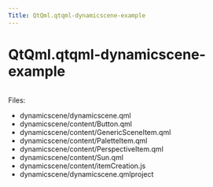 ```yaml
---
Title: QtQml.qtqml-dynamicscene-example
---
```


# QtQml.qtqml-dynamicscene-example

<span class="subtitle"></span>
<!-- $$$dynamicscene-description -->
<p class="centerAlign"><img src="https://assets.ubuntu.com/v1/0c20b293-qml-dynamicscene-example.png" alt="" /></p><p>Files:</p>
<ul>
<li>dynamicscene/dynamicscene.qml</li>
<li>dynamicscene/content/Button.qml</li>
<li>dynamicscene/content/GenericSceneItem.qml</li>
<li>dynamicscene/content/PaletteItem.qml</li>
<li>dynamicscene/content/PerspectiveItem.qml</li>
<li>dynamicscene/content/Sun.qml</li>
<li>dynamicscene/content/itemCreation.js</li>
<li>dynamicscene/dynamicscene.qmlproject</li>
</ul>
<!-- @@@dynamicscene -->
